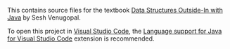 This contains source files for the textbook [Data Structures Outside-In with Java](https://dl.acm.org/doi/10.5555/1207000) by Sesh Venugopal.

To open this project in [Visual Studio Code](https://code.visualstudio.com/), the [Language support for Java for Visual Studio Code](https://marketplace.visualstudio.com/items?itemName=redhat.java) extension is recommended.
